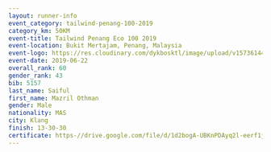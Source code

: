 ```yaml
--- 
layout: runner-info 
event_category: tailwind-penang-100-2019 
category_km: 50KM 
event-title: Tailwind Penang Eco 100 2019 
event-location: Bukit Mertajam, Penang, Malaysia 
event-logo: https://res.cloudinary.com/dykbosktl/image/upload/v1573614442/Logo/Logo_gqlzi3.jpg 
event-date: 2019-06-22 
overall_rank: 60
gender_rank: 43
bib: 5157
last_name: Saiful
first_name: Mazril Othman
gender: Male
nationality: MAS
city: Klang
finish: 13-30-30
certificate: https-//drive.google.com/file/d/1d2bogA-UBKnPDAyq2l-eerf1j1XX2s1t/view?usp=sharing
--- 
```

